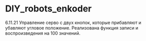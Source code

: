 # DIY_robots_enkoder
6.11.21
Управление серво с двух кнопок, которые прибавляют и убавляют угловое положение. Реализована функция записи и воспроизведения на 100 значений.
